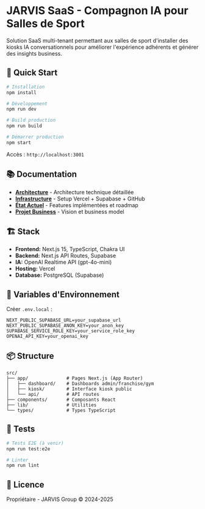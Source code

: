 # JARVIS SaaS - Compagnon IA pour Salles de Sport

Solution SaaS multi-tenant permettant aux salles de sport d'installer des kiosks IA conversationnels pour améliorer l'expérience adhérents et générer des insights business.

## 🚀 Quick Start

```bash
# Installation
npm install

# Développement
npm run dev

# Build production
npm run build

# Démarrer production
npm start
```

Accès : `http://localhost:3001`

## 📚 Documentation

- **[Architecture](docs/ARCHITECTURE.md)** - Architecture technique détaillée
- **[Infrastructure](docs/INFRASTRUCTURE.md)** - Setup Vercel + Supabase + GitHub
- **[État Actuel](docs/ETAT_ACTUEL.md)** - Features implémentées et roadmap
- **[Projet Business](docs/PROJET.md)** - Vision et business model

## 🏗️ Stack

- **Frontend:** Next.js 15, TypeScript, Chakra UI
- **Backend:** Next.js API Routes, Supabase
- **IA:** OpenAI Realtime API (gpt-4o-mini)
- **Hosting:** Vercel
- **Database:** PostgreSQL (Supabase)

## 🔑 Variables d'Environnement

Créer `.env.local` :

```env
NEXT_PUBLIC_SUPABASE_URL=your_supabase_url
NEXT_PUBLIC_SUPABASE_ANON_KEY=your_anon_key
SUPABASE_SERVICE_ROLE_KEY=your_service_role_key
OPENAI_API_KEY=your_openai_key
```

## 📦 Structure

```
src/
├── app/              # Pages Next.js (App Router)
│   ├── dashboard/    # Dashboards admin/franchise/gym
│   ├── kiosk/        # Interface kiosk public
│   └── api/          # API routes
├── components/       # Composants React
├── lib/              # Utilities
└── types/            # Types TypeScript
```

## 🧪 Tests

```bash
# Tests E2E (à venir)
npm run test:e2e

# Linter
npm run lint
```

## 📄 Licence

Propriétaire - JARVIS Group © 2024-2025



